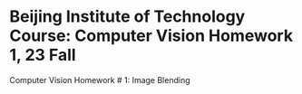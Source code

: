 # Beijing Institute of Technology Course: Computer Vision Homework 1, 23 Fall
Computer Vision Homework # 1: Image Blending
